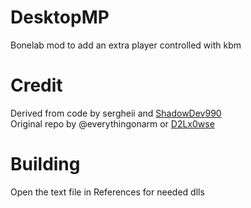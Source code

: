 # DesktopMP
 Bonelab mod to add an extra player controlled with kbm


# Credit
 Derived from code by sergheii and [ShadowDev990](https://github.com/ShadowDev990)  
 Original repo by @everythingonarm or [D2Lx0wse](https://github.com/D2Lx0wse)
 
 
# Building
 Open the text file in References for needed dlls
